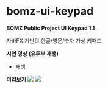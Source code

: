 # bomz-ui-keypad

**BOMZ Public Project UI Keypad 1.1**

자바FX 기반의 한글/영문/숫자 가상 키패드


**시연 영상 (유투부 재생)**
   - <a href="https://youtu.be/hy6CllpQ7Yo" target="_blank">재생</a>

**미리보기**
<img src="https://img.youtube.com/vi/hy6CllpQ7Yo/sddefault.jpg">
<img src="https://img.youtube.com/vi/hy6CllpQ7Yo/sddefault.jpg">
